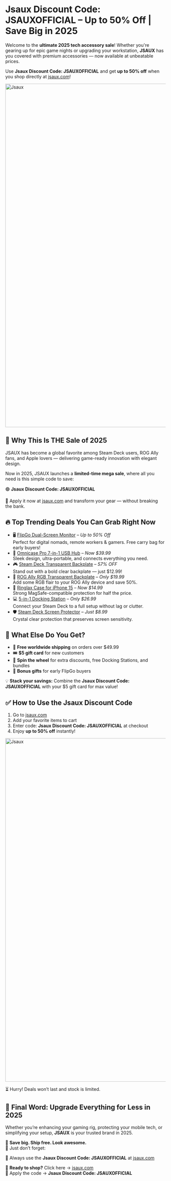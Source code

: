 <h1> Jsaux Discount Code: JSAUXOFFICIAL – Up to 50% Off | Save Big in 2025</h1>
  <p>Welcome to the <strong>ultimate 2025 tech accessory sale</strong>! Whether you're gearing up for epic game nights or upgrading your workstation, <strong>JSAUX</strong> has you covered with premium accessories — now available at unbeatable prices.</p>
  <p>Use <strong>Jsaux Discount Code: JSAUXOFFICIAL</strong> and get <strong>up to 50% off</strong> when you shop directly at <a href="https://jsaux.com/?sca_ref=6495630.0D2QeoACQX" target="_blank">jsaux.com</a>!</p>
 <img src="https://images.mirror-media.xyz/publication-images/i3582mw2CjMnAgB-rEs80.jpeg?height=540&width=1080" alt="Jsaux" width="1080">
  <h2>🚀 Why This Is THE Sale of 2025</h2>
  <p>JSAUX has become a global favorite among Steam Deck users, ROG Ally fans, and Apple lovers — delivering game-ready innovation with elegant design.</p>
  <p>Now in 2025, JSAUX launches a <strong>limited-time mega sale</strong>, where all you need is this simple code to save:</p>
  <p>🟢 <strong>Jsaux Discount Code: JSAUXOFFICIAL</strong></p>
  <p>🎁 Apply it now at <a href="https://jsaux.com/?sca_ref=6495630.0D2QeoACQX" target="_blank">jsaux.com</a> and transform your gear — without breaking the bank.</p>
  <h2>🔥 Top Trending Deals You Can Grab Right Now</h2>
  <ul>
    <li>🖥️ <a href="https://jsaux.com/?sca_ref=6495630.0D2QeoACQX" target="_blank">FlipGo Dual-Screen Monitor</a> – <em>Up to 50% Off</em><br>Perfect for digital nomads, remote workers & gamers. Free carry bag for early buyers!</li>
    <li>🔌 <a href="https://jsaux.com/?sca_ref=6495630.0D2QeoACQX" target="_blank">Omnicase Pro 7-in-1 USB Hub</a> – <em>Now $39.99</em><br>Sleek design, ultra-portable, and connects everything you need.</li>
    <li>🎮 <a href="https://jsaux.com/?sca_ref=6495630.0D2QeoACQX" target="_blank">Steam Deck Transparent Backplate</a> – <em>57% OFF</em><br>Stand out with a bold clear backplate — just $12.99!</li>
    <li>🌈 <a href="https://jsaux.com/?sca_ref=6495630.0D2QeoACQX" target="_blank">ROG Ally RGB Transparent Backplate</a> – <em>Only $19.99</em><br>Add some RGB flair to your ROG Ally device and save 50%.</li>
    <li>📱 <a href="https://jsaux.com/?sca_ref=6495630.0D2QeoACQX" target="_blank">Ringlax Case for iPhone 15</a> – <em>Now $14.99</em><br>Strong MagSafe-compatible protection for half the price.</li>
    <li>💻 <a href="https://jsaux.com/?sca_ref=6495630.0D2QeoACQX" target="_blank">5-in-1 Docking Station</a> – <em>Only $26.99</em><br>Connect your Steam Deck to a full setup without lag or clutter.</li>
    <li>🛡️ <a href="https://jsaux.com/?sca_ref=6495630.0D2QeoACQX" target="_blank">Steam Deck Screen Protector</a> – <em>Just $8.99</em><br>Crystal clear protection that preserves screen sensitivity.</li>
  </ul>
  <h2>🎁 What Else Do You Get?</h2>
  <ul>
    <li>🚚 <strong>Free worldwide shipping</strong> on orders over $49.99</li>
    <li>🎟️ <strong>$5 gift card</strong> for new customers</li>
    <li>🎡 <strong>Spin the wheel</strong> for extra discounts, free Docking Stations, and bundles</li>
    <li>👜 <strong>Bonus gifts</strong> for early FlipGo buyers</li>
  </ul>
  <p>💡 <strong>Stack your savings:</strong> Combine the <strong>Jsaux Discount Code: JSAUXOFFICIAL</strong> with your $5 gift card for max value!</p>
  <h2>✅ How to Use the Jsaux Discount Code</h2>
  <ol>
    <li>Go to <a href="https://jsaux.com/?sca_ref=6495630.0D2QeoACQX" target="_blank">jsaux.com</a></li>
    <li>Add your favorite items to cart</li>
    <li>Enter code: <strong>Jsaux Discount Code: JSAUXOFFICIAL</strong> at checkout</li>
    <li>Enjoy <strong>up to 50% off</strong> instantly!</li>
  </ol>
  <img src="https://images.mirror-media.xyz/publication-images/T9TSiaFwpBTBUybhOReio.png?height=820&width=1640" alt="Jsaux" width="1080">
  <p>⏳ Hurry! Deals won’t last and stock is limited.</p>
  <h2>🎯 Final Word: Upgrade Everything for Less in 2025</h2>
  <p>Whether you’re enhancing your gaming rig, protecting your mobile tech, or simplifying your setup, <strong>JSAUX</strong> is your trusted brand in 2025.</p>
  <p>📌 <strong>Save big. Ship free. Look awesome.</strong><br>📌 Just don’t forget:</p>
  <p>💬 Always use the <strong>Jsaux Discount Code: JSAUXOFFICIAL</strong> at <a href="https://jsaux.com/?sca_ref=6495630.0D2QeoACQX" target="_blank">jsaux.com</a></p>
  <p>🛒 <strong>Ready to shop?</strong> Click here → <a href="https://jsaux.com/?sca_ref=6495630.0D2QeoACQX" target="_blank">jsaux.com</a><br>💸 Apply the code → <strong>Jsaux Discount Code: JSAUXOFFICIAL</strong></p>
</body>
</html>
